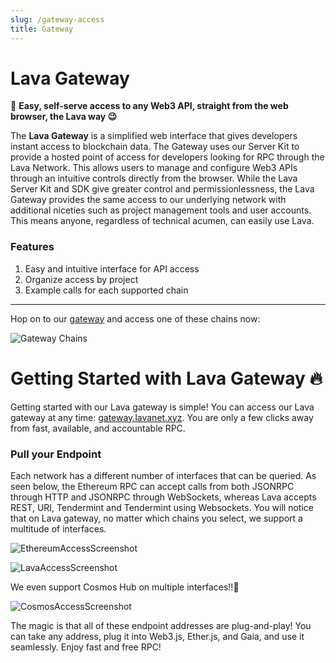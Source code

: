```yaml
---
slug: /gateway-access
title: Gateway
---
```

# Lava Gateway

🌋 **Easy, self-serve access to any Web3 API, straight from the web browser, the Lava way 😉**

The **Lava Gateway** is a simplified web interface that gives developers instant access to blockchain data. The Gateway uses our Server Kit to provide a hosted point of access for developers looking for RPC through the Lava Network. This allows users to manage and configure Web3 APIs through an intuitive controls directly from the browser. While the Lava Server Kit and SDK give greater control and permissionlessness, the Lava Gateway provides the same access to our underlying network with additional niceties such as project management tools and user accounts. This means anyone, regardless of technical acumen, can easily use Lava.

### Features

1. Easy and intuitive interface for API access
2. Organize access by project
3. Example calls for each supported chain
---

Hop on to our [gateway](https://gateway.lavanet.xyz/login?utm_source=gateway-access-page&utm_medium=docs&utm_campaign=docs-to-gateway) and access one of these chains now:

![Gateway Chains](/img/supportedchains.png)





# Getting Started with Lava Gateway 🔥

Getting started with our Lava gateway is simple! You can access our Lava gateway at any time: [gateway.lavanet.xyz](https://accounts.lavanet.xyz/register?utm_source=getting-started-with-lava-gateway&utm_medium=docs&utm_campaign=docs-to-gateway). You are only a few clicks away from fast, available, and accountable RPC.

### Pull your Endpoint

Each network has a different number of interfaces that can be queried. As seen below, the Ethereum RPC can accept calls from both JSONRPC through HTTP and JSONRPC through WebSockets, whereas Lava accepts REST, URI, Tendermint and Tendermint using Websockets. You will notice that on Lava gateway, no matter which chains you select, we support a multitude of interfaces.

![EthereumAccessScreenshot](/img/tutorial/gateway/eth_access_screenshot.png)

![LavaAccessScreenshot](/img/tutorial/gateway/lava_access_screenshot.png)

We even support Cosmos Hub on multiple interfaces!!🚀

![CosmosAccessScreenshot](/img/tutorial/gateway/cosmoshub_access_screenshot.png)

The magic is that all of these endpoint addresses are plug-and-play! You can take any address, plug it into Web3.js, Ether.js, and Gaia, and use it seamlessly. Enjoy fast and free RPC!